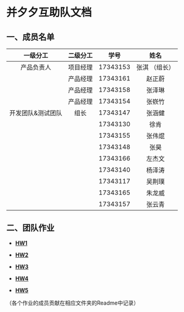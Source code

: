 # 并夕夕互助队文档



## 一、成员名单

|     一级分工      | 二级分工 |   学号   |     姓名      |
| :---------------: | :------: | :------: | :-----------: |
|    产品负责人     | 项目经理 | 17343153 | 张淇 （组长） |
|                   | 产品经理 | 17343161 |    赵正蔚     |
|                   | 产品经理 | 17343158 |    张泽琳     |
|                   | 产品经理 | 17343154 |    张嵚竹     |
| 开发团队&测试团队 |   组长   | 17343147 |    张涵健     |
|                   |          | 17343130 |     徐肯      |
|                   |          | 17343155 |    张伟焜     |
|                   |          | 17343148 |     张昊      |
|                   |          | 17343166 |    左杰文     |
|                   |          | 17343140 |    杨泽涛     |
|                   |          | 17343117 |    吴荆璞     |
|                   |          | 17343165 |    朱龙威     |
|                   |          | 17343157 |    张云青     |



## 二、团队作业

- **[HW1](./HW1/Readme.md)**

- **[HW2](./HW2/Readme.md)**

- **[HW3](./HW3/Readme.md)**

- **[HW4](./HW4/Readme.md)**

- **[HW5](./HW5/Readme.md)**

（各个作业的成员贡献在相应文件夹的Readme中记录）